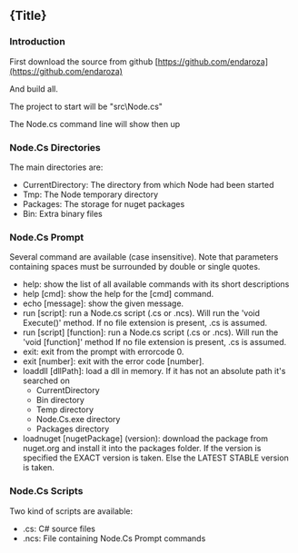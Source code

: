 <!--settings(
title=Getting started
description=Getting started
)-->

<!--include(shared/breadcrumb.php)-->

## {Title}

### Introduction

First download the source from github [https://github.com/endaroza](https://github.com/endaroza)

And build all.

The project to start will be "src\Node.cs"

The Node.cs command line will show then up

### Node.Cs Directories

The main directories are:

* CurrentDirectory: The directory from which Node had been started
* Tmp: The Node temporary directory
* Packages: The storage for nuget packages
* Bin: Extra binary files

### Node.Cs Prompt

Several command are available (case insensitive). 
Note that parameters containing spaces must be surrounded by double or single quotes.

* help: show the list of all available commands with its short descriptions
* help [cmd]: show the help for the [cmd] command.
* echo [message]: show the given message.
* run [script]: run a Node.cs script (.cs or .ncs). Will run the 'void Execute()' method. If no file 
extension is present, .cs is assumed.
* run [script] [function]: run a Node.cs script (.cs or .ncs). Will run the 'void [function]' method If no file 
extension is present, .cs is assumed.
* exit: exit from the prompt with errorcode 0.
* exit [number]: exit with the error code [number].
* loaddll [dllPath]: load a dll in memory. If it has not an absolute path it's searched on
	* CurrentDirectory
	* Bin directory
	* Temp directory
	* Node.Cs.exe directory
    * Packages directory
* loadnuget [nugetPackage] (version): download the package from nuget.org and install it into the packages 
folder. If the version is specified the EXACT version is taken. Else the LATEST STABLE version is taken.


### Node.Cs Scripts

Two kind of scripts are available:

* .cs: C# source files
* .ncs: File containing Node.Cs Prompt commands

